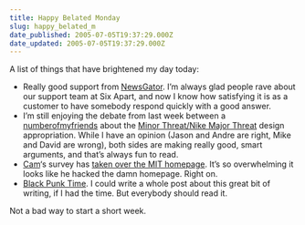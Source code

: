 ```yaml
---
title: Happy Belated Monday
slug: happy_belated_m
date_published: 2005-07-05T19:37:29.000Z
date_updated: 2005-07-05T19:37:29.000Z
---
```


A list of things that have brightened my day today:

- Really good support from [NewsGator](http://www.newsgator.com/). I’m always glad people rave about our support team at Six Apart, and now I know how satisfying it is as a customer to have somebody respond quickly with a good answer.
- I’m still enjoying the debate from last week between a [number](http://hello.typepad.com/hello/2005/06/mule_design_stu.html)[of](http://www.muledesign.com/hoof/stable/kottke_and_dischord.php)[my](http://www.muledesign.com/hoof/stable/appropriation.php)[friends](http://www.kottke.org/05/06/theft-or-homage) about the [Minor Threat/Nike Major Threat](http://notes.torrez.org/2005/06/minor_ruckus.html) design appropriation. While I have an opinion (Jason and Andre are right, Mike and David are wrong), both sides are making really good, smart arguments, and that’s always fun to read.
- [Cam](http://overstated.net)‘s survey has [taken over the MIT homepage](http://mit.edu/). It’s so overwhelming it looks like he hacked the damn homepage. Right on.
- [Black Punk Time](http://www.roctober.com/roctober/blackpunk1.html). I could write a whole post about this great bit of writing, if I had the time. But everybody should read it.

Not a bad way to start a short week.
